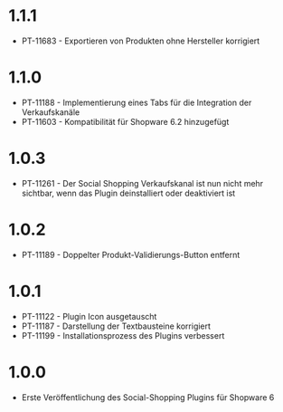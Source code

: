 # 1.1.1
- PT-11683 - Exportieren von Produkten ohne Hersteller korrigiert

# 1.1.0
- PT-11188 - Implementierung eines Tabs für die Integration der Verkaufskanäle
- PT-11603 - Kompatibilität für Shopware 6.2 hinzugefügt

# 1.0.3
- PT-11261 - Der Social Shopping Verkaufskanal ist nun nicht mehr sichtbar, wenn das Plugin deinstalliert oder deaktiviert ist

# 1.0.2
- PT-11189 - Doppelter Produkt-Validierungs-Button entfernt

# 1.0.1
- PT-11122 - Plugin Icon ausgetauscht
- PT-11187 - Darstellung der Textbausteine korrigiert
- PT-11199 - Installationsprozess des Plugins verbessert

# 1.0.0
- Erste Veröffentlichung des Social-Shopping Plugins für Shopware 6
